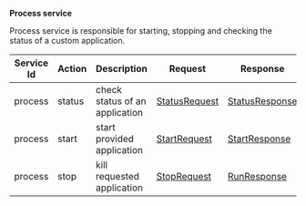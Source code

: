 

**Process service**

Process service is responsible for starting, stopping and checking the status of a custom application.

| Service Id | Action | Description | Request | Response |
| --- | --- | --- | --- | --- | 
| process | status | check status of an application | [StatusRequest](service_contract.go) | [StatusResponse](service_contract.go) | 
| process | start | start provided application | [StartRequest](service_contract.go) | [StartResponse](service_contract.go) | 
| process | stop | kill requested application | [StopRequest](service_contract.go) | [RunResponse](../exec/service_contract.go) | 


